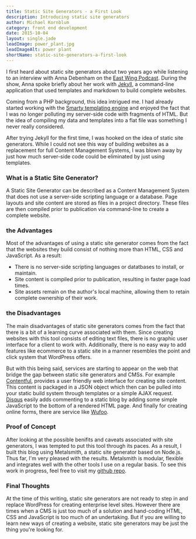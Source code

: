 ```yaml
---
title: Static Site Generators - a First Look
description: Introducing static site generators
author: Michael Kornblum
category: front end development
date: 2015-10-04
layout: single.jade
leadImage: power_plant.jpg
leadImageAlt: power plant
shortName: static-site-generators-a-first-look
---
```


I first heard about static site generators about two years ago while listening to an interview with Anna Debenham on the [East Wing Podcast](http://5by5.tv/eastwing/69). During the show, Anna spoke briefly about her work with [Jekyll](https://jekyllrb.com/), a command-line application that used templates and markdown to build complete websites.

Coming from a PHP background, this idea intrigued me. I had already started working with the [Smarty templating engine](http://www.smarty.net/) and enjoyed the fact that I was no longer polluting my server-side code with fragments of HTML. But the idea of compiling my data and templates into a flat file was something I never really considered.

After trying Jekyll for the first time, I was hooked on the idea of static site generators. While I could not see this way of building websites as a replacement for full Content Management Systems, I was blown away by just how much server-side code could be eliminated by just using templates.

### What is a Static Site Generator?
A Static Site Generator can be described as a Content Management System that does not use a server-side scripting language or a database. Page layouts and site content are stored as files in a project directory. These files are then compiled prior to publication via command-line to create a complete website.

### the Advantages
Most of the advantages of using a static site generator comes from the fact that the websites they build consist of nothing more than HTML, CSS and JavaScript. As a result:

- There is no server-side scripting languages or datatbases to install, or maintain.
- Site content is compiled prior to publication, resulting in faster page load times.
- Site assets remain on the author's local machine, allowing them to retain complete ownership of their work.

### the Disadvantages
The main disadvantages of static site generators comes from the fact that there is a bit of a learning curve associated with them. Since creating websites with this tool consists of editing text files, there is no graphic user interface for a client to work with. Additionally, there is no easy way to add features like ecommerce to a static site in a manner resembles the point and click system that WordPress offers.

But with this being said, services are starting to appear on the web that bridge the gap between static site generators and CMSs. For example [Contentful](https://contentful.com), provides a user friendly web  interface for creating site content. This content is packaged in a JSON object which then can be pulled into your static build system through templates or a simple AJAX request. [Disqus](https://disqus.com) easily adds commenting to a static blog by adding some simple JavaScript to the bottom of a rendered HTML page. And finally for creating online forms, there are service like [Wufoo](http://www.wufoo.com).

### Proof of Concept
After looking at the possible benifits and caveats associated with site generators, I was tempted to put this tool through its paces. As a result, I built this blog using Metalsmith, a static site generator based on Node.js. Thus far, I'm very pleased with the results. Metalsmith is modular, flexible and integrates well with the other tools I use on a regular basis. To see this work in progress, feel free to visit my [github repo](http://github.com/michaelkornblum/soda-fountain/).

### Final Thoughts
At the time of this writing, static site generators are not ready to step in and replace WordPress for creating enterprise level sites. However there are times when a CMS is just too much of a solution and hand-coding HTML, CSS and JavaScript is too much of an undertaking. But if you are willing to learn new ways of creating a website, static site generators may be just the thing you're looking for.

